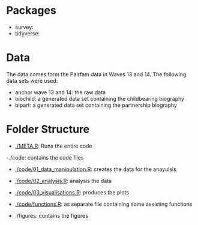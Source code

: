 ## 

# Packages

- survey:
- tidyverse:


# Data
The data comes form the Pairfam data in Waves 13 and 14. The following data sets were used:
- anchor wave 13 and 14: the raw data
- biochild: a generated data set containing the childbearing biography
- bipart: a generated data set containing the partnership biography


# Folder Structure

- [./META.R](./META.R): Runs the entire code

-./code: contains the code files

  - [./code/01_data_manipulation.R](./code/01_data_manipulation.R): creates the data for the anayulsis
  
  - [./code/02_analysis.R](./code/02_analysis.R): analysis the data
  
  - [./code/03_visualisations.R](./code/03_visualisations.R): produces the plots
  
  - [./code/functions.R](./code/functions.R): as separate file containing some assisting functions
  
- ./figures: contains the figures
